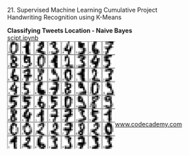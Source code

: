 
<p>21. Supervised Machine Learning Cumulative Project</br>
Handwriting Recognition using K-Means</p>


**Classifying Tweets Location - Naive Bayes**</br>
<a href="handwritten_recognition_kmeans.py">
scipt.ipynb</br>
<img src="handwritten_recognition_kmeans.png" alt="img" width="250px" align="left"></a></br></br></br></br></br></br></br></br></br></br>

www.codecademy.com
